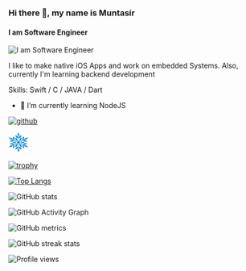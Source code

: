 ### Hi there 👋, my name is Muntasir
#### I am Software Engineer
![I am Software Engineer](https://drive.google.com/file/d/12NLEhCSfCeYBthhgu-fzN3DdZlsq3Amf/view?usp=share_link)

I like to make native iOS Apps and work on embedded Systems. Also, currently I'm learning backend development

Skills: Swift / C / JAVA / Dart

- 🌱 I’m currently learning NodeJS 


[<img src='https://cdn.jsdelivr.net/npm/simple-icons@3.0.1/icons/github.svg' alt='github' height='40'>](https://github.com/muntasir14)  

<a href='https://archiveprogram.github.com/'><img src='https://raw.githubusercontent.com/acervenky/animated-github-badges/master/assets/acbadge.gif' width='40' height='40'></a> 

[![trophy](https://github-profile-trophy.vercel.app/?username=muntasir14)](https://github.com/ryo-ma/github-profile-trophy)

[![Top Langs](https://github-readme-stats.vercel.app/api/top-langs/?username=muntasir14)](https://github.com/anuraghazra/github-readme-stats)

![GitHub stats](https://github-readme-stats.vercel.app/api?username=muntasir14&show_icons=true&count_private=true)  

![GitHub Activity Graph](https://activity-graph.herokuapp.com/graph?username=muntasir14)  

![GitHub metrics](https://metrics.lecoq.io/muntasir14)  

![GitHub streak stats](https://streak-stats.demolab.com/?user=muntasir14)  

![Profile views](https://gpvc.arturio.dev/muntasir14)  
